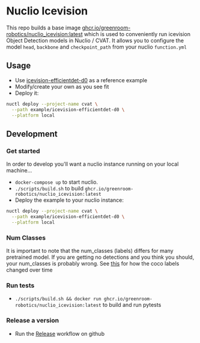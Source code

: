 # Nuclio Icevision

This repo builds a base image [ghcr.io/greenroom-robotics/nuclio_icevision:latest](https://github.com/Greenroom-Robotics/nuclio_icevision/pkgs/container/nuclio_icevision) which is used to conveniently run icevision Object Detection models in Nuclio / CVAT. It allows you to configure the model `head`, `backbone` and `checkpoint_path` from your nuclio `function.yml`

## Usage

* Use [icevision-efficientdet-d0](./example/icevision-efficientdet-d0) as a reference example
* Modify/create your own as you see fit
* Deploy it:
```bash
nuctl deploy --project-name cvat \
  --path example/icevision-efficientdet-d0 \
  --platform local
```


## Development

### Get started

In order to develop you'll want a nuclio instance running on your local machine...

* `docker-compose up` to start nuclio.
* `./scripts/build.sh` to build `ghcr.io/greenroom-robotics/nuclio_icevision:latest`
* Deploy the example to your nuclio instance:

```bash
nuctl deploy --project-name cvat \
  --path example/icevision-efficientdet-d0 \
  --platform local
```

### Num Classes

It is important to note that the num_classes (labels) differs for many pretrained model. If you are getting no detections and you think you should, your num_classes is probably wrong. See [this](https://tech.amikelive.com/node-718/what-object-categories-labels-are-in-coco-dataset/) for how the coco labels changed over time

### Run tests

* `./scripts/build.sh && docker run ghcr.io/greenroom-robotics/nuclio_icevision:latest` to build and run pytests

### Release a version

* Run the [Release](./.github/workflows/release.yml) workflow on github
